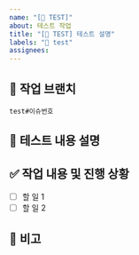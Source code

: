 ```yaml
---
name: "[🥽 TEST]"
about: 테스트 작업
title: "[🥽 TEST] 테스트 설명"
labels: "🥽 test"
assignees:
---
```


## 🌳 작업 브랜치

<!-- 이슈 생성과 함께 번호가 생성됩니다. 생성 후 수정해주세요. -->

`test#이슈번호`

## 🥽 테스트 내용 설명

<!-- 테스트하는 내용에 대해 간결히 설명해주세요. -->

## ✅ 작업 내용 및 진행 상황

<!-- 테스트를 위해 필요한 작업은 체크 박스로 관리 합니다. -->

- [ ] 할 일 1
- [ ] 할 일 2

## 💬 비고
